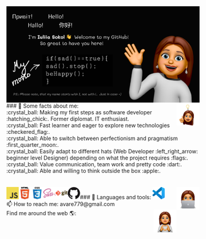 
<img align="center" alt="iuliia-hero-pic" width="850px" src="https://raw.githubusercontent.com/iuliia-sokol/iuliia-sokol/main/assets/iuliias-pic.png" />
<br>
<!-- #iuliia-sokol { 
  position: Ukraine :ua:; 
  background: diplomacy :arrow_right: IT; 
  color: :blue_heart::yellow_heart:;
  font-style: Clear Code;
  display: flex(ible) like water ; 
} -->
### 🧐 Some facts about me:
<img align="right" alt="iuliia-info-pic" width="60px" src="https://raw.githubusercontent.com/iuliia-sokol/iuliia-sokol/main/assets/iuliia1.png"/> 
<br>
:crystal_ball: Making my first steps as software developer :hatching_chick:. Former diplomat. IT enthusiast.<br>
:crystal_ball: Fast learner and eager to explore new technologies :checkered_flag:. <br>
:crystal_ball: Able to switch between perfectionism and pragmatism :first_quarter_moon:. <br>
:crystal_ball: Easily adapt to different hats (Web Developer :left_right_arrow: beginner level Designer) depending on what the project requires :flags:. <br>
:crystal_ball: Value communication, team work and pretty code :dart:. <br>
:crystal_ball: Able and willing to think outside the box :apple:.<br>
<br><br>
### 🔨 Languages and tools:
<img align="right" alt="iuliia-stack-pic" width="60px" src="https://raw.githubusercontent.com/iuliia-sokol/iuliia-sokol/main/assets/iuliia3.png"/> 


<img align="left" alt="JavaScript" width="32px" src="https://raw.githubusercontent.com/github/explore/80688e429a7d4ef2fca1e82350fe8e3517d3494d/topics/javascript/javascript.png" />

<img align="left" alt="HTML5" width="32px" src="https://raw.githubusercontent.com/github/explore/80688e429a7d4ef2fca1e82350fe8e3517d3494d/topics/html/html.png" />

<img align="left" alt="CSS3" width="32px" src="https://raw.githubusercontent.com/github/explore/80688e429a7d4ef2fca1e82350fe8e3517d3494d/topics/css/css.png" />

<img align="left" alt="Sass" width="32px" src="https://raw.githubusercontent.com/github/explore/80688e429a7d4ef2fca1e82350fe8e3517d3494d/topics/sass/sass.png" />

<img align="left" alt="Git" width="32px" src="https://raw.githubusercontent.com/github/explore/80688e429a7d4ef2fca1e82350fe8e3517d3494d/topics/git/git.png" />

<img align="left" alt="GitHub" width="32px" src="https://raw.githubusercontent.com/github/explore/78df643247d429f6cc873026c0622819ad797942/topics/github/github.png" />

<img alt="Visual Studio Code" width="32px" src="https://raw.githubusercontent.com/github/explore/80688e429a7d4ef2fca1e82350fe8e3517d3494d/topics/visual-studio-code/visual-studio-code.png" />

<!-- ### Github Stats
<br>
<a href='https://github.com/iuliia-sokol/github-stats-transparent'>  
![Stats Overview](https://raw.githubusercontent.com/iuliia-sokol/github-stats-transparent/output/generated/overview.svg)
![Most Used Languages](https://raw.githubusercontent.com/iuliia-sokol/github-stats-transparent/output/generated/languages.svg)
</a>
<br> -->

<br>
📫 How to reach me: avare779@gmail.com

<br>
<img align="right" alt="iuliia-info-pic" width="60px" src="https://raw.githubusercontent.com/iuliia-sokol/iuliia-sokol/main/assets/iuliia2.png"/>Find me around the web 🌎:

